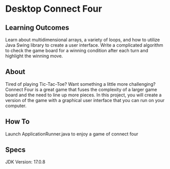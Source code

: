 # Desktop Connect Four  

## Learning Outcomes
Learn about multidimensional arrays, a variety of loops, and how to utilize Java Swing library to create a user interface. Write a complicated algorithm to check the game board for a winning condition after each turn and highlight the winning move. 

## About
Tired of playing Tic-Tac-Toe? Want something a little more challenging? Connect Four is a great game that fuses the complexity of a larger game board and the need to line up more pieces. In this project, you will create a version of the game with a graphical user interface that you can run on your computer.

## How To
Launch ApplicationRunner.java to enjoy a game of connect four

## Specs
JDK Version: 17.0.8
